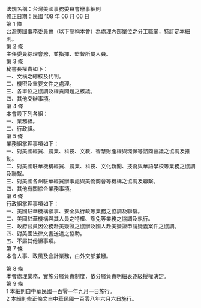 法規名稱：台灣美國事務委員會辦事細則  
修正日期：民國 108 年 06 月 06 日  
第 1 條  
台灣美國事務委員會（以下簡稱本會）為處理內部單位之分工職掌，特訂定本細則。  
第 2 條  
主任委員綜理會務，並指揮、監督所屬人員。  
第 3 條  
秘書長權責如下：  
一、文稿之綜核及代判。  
二、機密及重要文件之處理。  
三、各單位之協調及權責問題之核議。  
四、其他交辦事項。  
第 4 條  
本會設下列各組：  
一、業務組。  
二、行政組。  
第 5 條  
業務組掌理事項如下：  
一、對美國經貿、農業、科技、文教、智慧財產權與環保等諮商會議之協調及推動。  
二、對美國駐華機構經貿、農業、科技、文化新聞、技術與華語學校等業務之協調及聯繫。  
三、對美國各州駐華經貿辦事處與美僑商會等機構之協調及聯繫。  
四、其他有關綜合業務事項。  
第 6 條  
行政組掌理事項如下：  
一、美國駐華機構領事、安全與行政等業務之協調及聯繫。  
二、美國駐華機構與其人員之特權、豁免等業務之協調及執行。  
三、政府官員因公務赴美簽證之協辦及國人赴美簽證申請疑義案件之協調。  
四、對美國法律文書送達之協助。  
五、不屬其他組事項。  
第 7 條  
本會人事、政風及會計業務，由外交部兼辦。  


第 8 條  
本會處理業務，實施分層負責制度，依分層負責明細表逐級授權決定。  
第 9 條  
1 本細則自中華民國一百零一年九月一日施行。  
2 本細則修正條文自中華民國一百零八年六月六日施行。  


